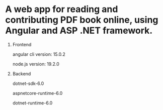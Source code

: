# A web app for reading and contributing PDF book online, using Angular and ASP .NET framework.
1. Frontend

    angular cli version: 15.0.2

    node.js version: 19.2.0

2. Backend

    dotnet-sdk-6.0

    aspnetcore-runtime-6.0

    dotnet-runtime-6.0
